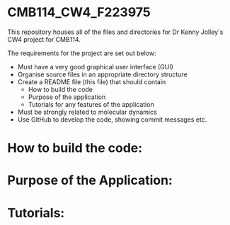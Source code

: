 # CMB114_CW4_F223975

This repository houses all of the files and directories for Dr Kenny Jolley's CW4 project for CMB114.

The requirements for the project are set out below:

- Must have a very good graphical user interface (GUI)
- Organise source files in an appropriate directory structure
- Create a README file (this file) that should contain
    - How to build the code
    - Purpose of the application
    - Tutorials for any features of the application
- Must be strongly related to molecular dynamics
- Use GitHub to develop the code, showing commit messages etc.

# How to build the code:

# Purpose of the Application:

# Tutorials:
